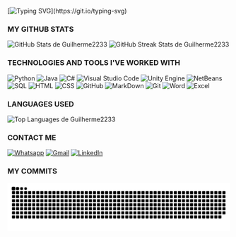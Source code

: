 [![Typing SVG](https://readme-typing-svg.herokuapp.com?font=Fira+Code&weight=300&size=50&duration=4000&pause=1000&color=9544F2&center=true&vCenter=true&random=false&width=1000&lines=HELLO%2C+I'M+GUILHERME🖐️;+AND+THIS+IS+MY+PORTFOLIO!;)](https://git.io/typing-svg)

### MY GITHUB STATS

<img src="https://github-readme-stats.vercel.app/api?username=Guilherme2233&theme=midnight-purple&show_icons=true&hide_border=false&count_private=true" alt="GitHub Stats de Guilherme2233" width="200" height="200"> <img src="https://github-readme-streak-stats.herokuapp.com/?user=Guilherme2233&theme=midnight-purple&hide_border=false" alt="GitHub Streak Stats de Guilherme2233" width="200" height="200">

### TECHNOLOGIES AND TOOLS I'VE WORKED WITH

![Python](https://img.shields.io/badge/Python-3776AB?style=for-the-badge&logo=python&logoColor=white)
![Java](https://img.shields.io/badge/Java-ED8B00?style=for-the-badge&logo=openjdk&logoColor=white)
![C#](https://img.shields.io/badge/C%23-239120?style=for-the-badge&logo=c-sharp&logoColor=white)
![Visual Studio Code](https://img.shields.io/badge/Visual_Studio_Code-0078D4?style=for-the-badge&logo=visual%20studio%20code&logoColor=white)
![Unity Engine](https://img.shields.io/badge/Unity_Engine-100000?style=for-the-badge&logo=unity&logoColor=white)
![NetBeans](https://img.shields.io/badge/apache%20netbeans-1B6AC6?style=for-the-badge&logo=apache%20netbeans%20IDE&logoColor=white)
![SQL](https://img.shields.io/badge/MySQL-005C84?style=for-the-badge&logo=mysql&logoColor=white)
![HTML](https://img.shields.io/badge/HTML5-E34F26?style=for-the-badge&logo=html5&logoColor=white)
![CSS](https://img.shields.io/badge/CSS3-1572B6?style=for-the-badge&logo=css3&logoColor=white)
![GitHub](https://img.shields.io/badge/GitHub-100000?style=for-the-badge&logo=github&logoColor=white)
![MarkDown](https://img.shields.io/badge/Markdown-000000?style=for-the-badge&logo=markdown&logoColor=white)
![Git](https://img.shields.io/badge/GIT-E44C30?style=for-the-badge&logo=git&logoColor=white)
![Word](https://img.shields.io/badge/Word-2B579A?style=for-the-badge&logo=microsoft-word&logoColor=white)
![Excel](https://img.shields.io/badge/Excel-217346?style=for-the-badge&logo=microsoft-excel&logoColor=white)


### LANGUAGES USED
<img src="https://github-readme-stats.vercel.app/api/top-langs/?username=Guilherme2233&theme=midnight-purple&show_icons=true&hide_border=false&layout=compact" alt="Top Languages de Guilherme2233">


### CONTACT ME
[![Whatsapp](https://img.shields.io/badge/WhatsApp-25D366?style=for-the-badge&logo=whatsapp&logoColor=white)](https://contate.me/guilherme_souza)
[![Gmail](https://img.shields.io/badge/Gmail-D14836?style=for-the-badge&logo=gmail&logoColor=white)](mailto:guilhermesouzadev1@gmail.com)
[![LinkedIn](https://img.shields.io/badge/LinkedIn-0077B5?style=for-the-badge&logo=linkedin&logoColor=white)](https://www.linkedin.com/in/guilherme-de-souza-6b6682256/)

### MY COMMITS
<picture align="center">
  <source media="(prefers-color-scheme: dark)" srcset="https://raw.githubusercontent.com/Guilherme2233/Guilherme2233/output/github-contribution-grid-snake-dark.svg">
  <source media="(prefers-color-scheme: light)" srcset="https://raw.githubusercontent.com/Guilherme2233/Guilherme2233/output/github-contribution-grid-snake-dark.svg">
  <img align="left" alt="github contribution grid snake animation" src="https://raw.githubusercontent.com/Guilherme2233/Guilherme2233/output/github-contribution-grid-snake.svg">
</picture>




